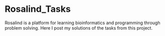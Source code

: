 # Rosalind_Tasks

Rosalind is a platform for learning bioinformatics and programming through problem solving.
Here I post my solutions of the tasks from this project.
